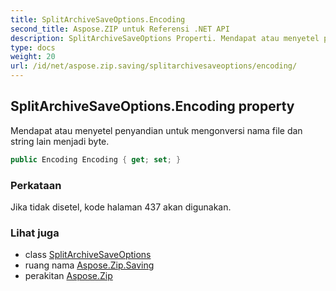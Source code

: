 ```yaml
---
title: SplitArchiveSaveOptions.Encoding
second_title: Aspose.ZIP untuk Referensi .NET API
description: SplitArchiveSaveOptions Properti. Mendapat atau menyetel penyandian untuk mengonversi nama file dan string lain menjadi byte.
type: docs
weight: 20
url: /id/net/aspose.zip.saving/splitarchivesaveoptions/encoding/
---
```

## SplitArchiveSaveOptions.Encoding property

Mendapat atau menyetel penyandian untuk mengonversi nama file dan string lain menjadi byte.

```csharp
public Encoding Encoding { get; set; }
```

### Perkataan

Jika tidak disetel, kode halaman 437 akan digunakan.

### Lihat juga

* class [SplitArchiveSaveOptions](../)
* ruang nama [Aspose.Zip.Saving](../../splitarchivesaveoptions/)
* perakitan [Aspose.Zip](../../../)


